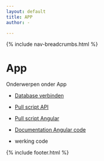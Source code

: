 ```yaml
---
layout: default
title: APP
author: -

---
```


{% include nav-breadcrumbs.html %}


# App
Onderwerpen onder App
* [Database verbinden](ASP_DB)
* [Pull script API](Pull_API)
* [Pull script Angular](Pull_Angular)
* [Documentation Angular code](/{{site.RepoName}}/APP/documentation/)

* werking code

{% include footer.html %}
